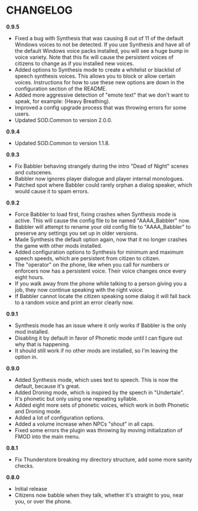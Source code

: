 # CHANGELOG
**0.9.5**
- Fixed a bug with Synthesis that was causing 8 out of 11 of the default Windows voices to not be detected. If you use Synthesis and have all of the default Windows voice packs installed, you will see a huge bump in voice variety. Note that this fix will cause the persistent voices of citizens to change as if you installed new voices.
- Added options to Synthesis mode to create a whitelist or blacklist of speech synthesis voices. This allows you to block or allow certain voices. Instructions for how to use these new options are down in the configuration section of the README.
- Added more aggressive detection of "emote text" that we don't want to speak, for example: (Heavy Breathing).
- Improved a config upgrade process that was throwing errors for some users.
- Updated SOD.Common to version 2.0.0.

**0.9.4**
- Updated SOD.Common to version 1.1.8.

**0.9.3**
- Fix Babbler behaving strangely during the intro "Dead of Night" scenes and cutscenes.
- Babbler now ignores player dialogue and player internal monologues.
- Patched spot where Babbler could rarely orphan a dialog speaker, which would cause it to spam errors.

**0.9.2**
- Force Babbler to load first, fixing crashes when Synthesis mode is active. This will cause the config file to be named "AAAA_Babbler" now.
- Babbler will attempt to rename your old config file to "AAAA_Babbler" to preserve any settings you set up in older versions.
- Made Synthesis the default option again, now that it no longer crashes the game with other mods installed.
- Added configuration options to Synthesis for minimum and maximum speech speeds, which are persistent from citizen to citizen.
- The "operator" on the phone, like when you call for numbers or enforcers now has a persistent voice. Their voice changes once every eight hours.
- If you walk away from the phone while talking to a person giving you a job, they now continue speaking with the right voice.
- If Babbler cannot locate the citizen speaking some dialog it will fall back to a random voice and print an error clearly now.

**0.9.1**
- Synthesis mode has an issue where it only works if Babbler is the only mod installed.
- Disabling it by default in favor of Phonetic mode until I can figure out why that is happening.
- It should still work if no other mods are installed, so I'm leaving the option in.

**0.9.0**
- Added Synthesis mode, which uses text to speech. This is now the default, because it's great.
- Added Droning mode, which is inspired by the speech in "Undertale". It's phonetic but only using one repeating syllable.
- Added eight more sets of phonetic voices, which work in both Phonetic and Droning mode.
- Added a lot of configuration options.
- Added a volume increase when NPCs "shout" in all caps.
- Fixed some errors the plugin was throwing by moving initialization of FMOD into the main menu.

**0.8.1**
- Fix Thunderstore breaking my directory structure, add some more sanity checks.

**0.8.0**
- Initial release
- Citizens now babble when they talk, whether it's straight to you, near you, or over the phone.